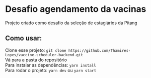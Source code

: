 # Desafio agendamento da vacinas
Projeto criado como desafio da seleção de estagiários da Pitang

## Como usar:
Clone esse projeto: `git clone https://github.com/Thamires-Lopes/vaccine-scheduler-backend.git`  
Vá para a pasta do repositório  
Para instalar as dependências: `yarn install`  
Para rodar o projeto: `yarn dev` ou `yarn start`  
